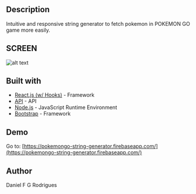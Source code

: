 ## Description
Intuitive and responsive string generator to fetch pokemon in POKEMON GO game more easily.

## SCREEN
![alt text](https://i.ibb.co/X4pg55F/pk-print.png)

## Built with
* [React.js (w/ Hooks)](https://reactjs.org/) - Framework
* [API](https://pokeapi.co/api/v2/) - API
* [Node.js](https://nodejs.org) - JavaScript Runtime Environment
* [Bootstrap](https://getbootstrap.com/) - Framework

## Demo
Go to: [https://pokemongo-string-generator.firebaseapp.com/](https://pokemongo-string-generator.firebaseapp.com/)

## Author
Daniel F G Rodrigues